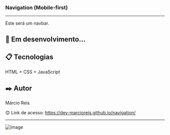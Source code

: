 ### Navigation (Mobile-first)

---

Este será um navbar.

## 🚀 Em desenvolvimento...

## 📋 Tecnologias
HTML + CSS + JavaScript

## ✒️ Autor
Márcio Reis

😊 Link de acesso: https://dev-marcioreis.github.io/navigation/

---
![image](https://user-images.githubusercontent.com/122680054/235663862-b4258907-c6d7-4ee7-8864-130a3408a44e.png)
